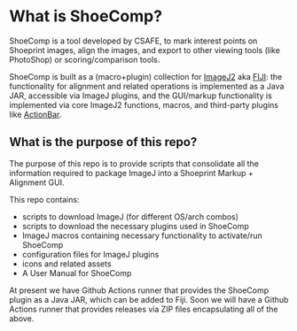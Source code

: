 # What is ShoeComp?

ShoeComp is a tool developed by CSAFE, to mark interest points on Shoeprint
images, align the images, and export to other viewing tools (like PhotoShop) or
scoring/comparison tools.

ShoeComp is built as a (macro+plugin) collection for [ImageJ2][ij2] aka
[FIJI][fiji]: the functionality for alignment and related operations is
implemented as a Java JAR, accessible via ImageJ plugins, and the GUI/markup
functionality is implemented via core ImageJ2 functions, macros, and third-party
plugins like [ActionBar][actionbar].

## What is the purpose of this repo?

The purpose of this repo is to provide scripts that consolidate all the
information required to package ImageJ into a Shoeprint Markup + Alignment GUI. 

This repo contains:

- scripts to download ImageJ (for different OS/arch combos)
- scripts to download the necessary plugins used in ShoeComp
- ImageJ macros containing necessary functionality to activate/run ShoeComp
- configuration files for ImageJ plugins
- icons and related assets
- A User Manual for ShoeComp

At present we have Github Actions runner that provides the ShoeComp plugin as a
Java JAR, which can be added to Fiji. Soon we will have a Github Actions runner
that provides releases via ZIP files encapsulating all of the above.

[ij2]: https://imagej.net/software/imagej2/
[fiji]: https://imagej.net/software/fiji/
[actionbar]: https://imagej.net/plugins/action-bar
